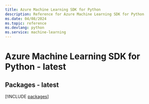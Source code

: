 ```yaml
---
title: Azure Machine Learning SDK for Python
description: Reference for Azure Machine Learning SDK for Python
ms.date: 04/08/2024
ms.topic: reference
ms.devlang: python
ms.service: machine-learning
---
```

# Azure Machine Learning SDK for Python - latest
## Packages - latest
[!INCLUDE [packages](machine-learning-index.md)]